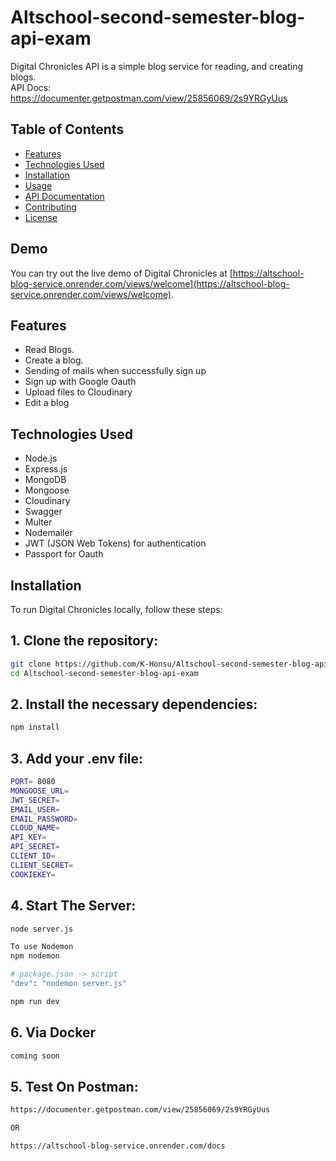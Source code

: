 # Altschool-second-semester-blog-api-exam

Digital Chronicles API is a simple blog service for reading, and creating blogs.
<br/>
API Docs: https://documenter.getpostman.com/view/25856069/2s9YRGyUus

## Table of Contents

- [Features](#features)
- [Technologies Used](#technologies-used)
- [Installation](#installation)
- [Usage](#usage)
- [API Documentation](#api-documentation)
- [Contributing](#contributing)
- [License](#license)

## Demo

You can try out the live demo of Digital Chronicles at [https://altschool-blog-service.onrender.com/views/welcome](https://altschool-blog-service.onrender.com/views/welcome).

## Features

- Read Blogs.
- Create a blog.
- Sending of mails when successfully sign up
- Sign up with Google Oauth
- Upload files to Cloudinary
- Edit a blog


## Technologies Used

- Node.js
- Express.js
- MongoDB
- Mongoose
- Cloudinary
- Swagger
- Multer
- Nodemailer
- JWT (JSON Web Tokens) for authentication
- Passport for Oauth

## Installation

To run Digital Chronicles locally, follow these steps:


## 1. Clone the repository:

```bash
git clone https://github.com/K-Honsu/Altschool-second-semester-blog-api-exam.git
cd Altschool-second-semester-blog-api-exam
```

## 2. Install the necessary dependencies:

```bash
npm install

```

## 3. Add your .env file:

```bash
PORT= 8080
MONGOOSE_URL=
JWT_SECRET=
EMAIL_USER=
EMAIL_PASSWORD=
CLOUD_NAME=
API_KEY=
API_SECRET=
CLIENT_ID=
CLIENT_SECRET=
COOKIEKEY=
```

## 4. Start The Server:

```bash
node server.js

To use Nodemon
npm nodemon

# package.json -> script
"dev": "nodemon server.js"

npm run dev
```

## 6. Via Docker 
```bash
coming soon
```

## 5. Test On Postman:

```bash
https://documenter.getpostman.com/view/25856069/2s9YRGyUus

OR

https://altschool-blog-service.onrender.com/docs
```